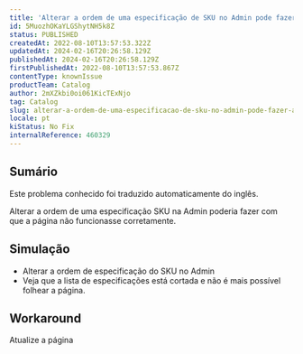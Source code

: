 ```yaml
---
title: 'Alterar a ordem de uma especificação de SKU no Admin pode fazer a página não funcionar corretamente'
id: 5MuozhOKaYLGShytNH5k8Z
status: PUBLISHED
createdAt: 2022-08-10T13:57:53.322Z
updatedAt: 2024-02-16T20:26:58.129Z
publishedAt: 2024-02-16T20:26:58.129Z
firstPublishedAt: 2022-08-10T13:57:53.867Z
contentType: knownIssue
productTeam: Catalog
author: 2mXZkbi0oi061KicTExNjo
tag: Catalog
slug: alterar-a-ordem-de-uma-especificacao-de-sku-no-admin-pode-fazer-a-pagina-nao-funcionar-corretamente
locale: pt
kiStatus: No Fix
internalReference: 460329
---
```


## Sumário

<div class="alert alert-info">
  <p>Este problema conhecido foi traduzido automaticamente do inglês.</p>
</div>


Alterar a ordem de uma especificação SKU na Admin poderia fazer com que a página não funcionasse corretamente.



## Simulação



- Alterar a ordem de especificação do SKU no Admin
- Veja que a lista de especificações está cortada e não é mais possível folhear a página.



## Workaround


Atualize a página

